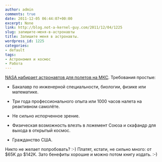 ```yaml
---
author: admin
comments: true
date: 2011-12-05 06:44:07+00:00
excerpt: None
link: http://blog.not-a-kernel-guy.com/2011/12/04/1225
slug: запишите-меня-в-астронавты
title: Запишите меня в астронавты.
wordpress_id: 1225
categories:
- default
tags:
- Астрономия и космос
- Работа
---
```


[NASA набирает астронавтов для полетов на МКС](http://www.usajobs.gov/GetJob/ViewDetails/302967000). Требования простые:



	
  * Бакалавр по инженерной специальности, биологии, физике или математике.

	
  * Три года профессионального опыта или 1000 часов налета на реактивном самолёте.

	
  * Не сильно испорченное зрение.

	
  * Физическая возможность влезть в ложемент Союза и скафандр для выхода в открытый космос.

	
  * Гражданство США.



Никто не желает попробовать? :-) Платят, кстати, не сильно много: от $65K до $142K. Зато бенефиты хорошие и можно потом книгу издать. :-)


